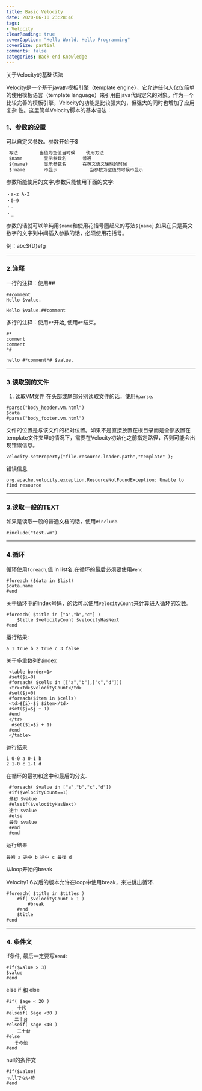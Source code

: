 ```yaml
---
title: Basic Velocity
date: 2020-06-10 23:28:46
tags:
- Velocity
clearReading: true
coverCaption: "Hello World, Hello Programming"
coverSize: partial
comments: false
categories: Back-end Knowledge
---
```

关于Velocity的基础语法
<!--more-->
Velocity是一个基于java的模板引擎（template engine），它允许任何人仅仅简单的使用模板语言（template language）来引用由java代码定义的对象。作为一个比较完善的模板引擎，Velocity的功能是比较强大的，但强大的同时也增加了应用复杂 性。这里简单Velocity脚本的基本语法：

### 1、参数的设置
可以自定义参数。参数开始于$
```js
 写法	       当值为空值当时候	   使用方法
 $name	      显示参数名	     普通
 ${name}	  显示参数名	     在英文语义暧昧的时候
 $!name	      不显示	         当参数为空值的时候不显示
```
参数所能使用的文字,参数只能使用下面的文字:
```
・a-z A-Z
・0-9
・-
・_
```
参数的话就可以单纯用`$name`和使用花括号圈起来的写法`${name}`,如果在只是英文数字的文字列中间插入参数的话，必须使用花括号。

例：abc${D}efg

***
### 2.注释
一行的注释：使用##
```
##comment
Hello $value.

Hello $value.##comment
```

多行的注释：使用`#*`开始, 使用`#*`结束。
```
#*
comment
comment
*#

hello #*comment*# $value.
```
***
### 3.读取别的文件
1. 读取VM文件
在头部或尾部分别读取文件的话，使用`#parse`.
```
#parse("body_header.vm.html")
$data
#parse("body_footer.vm.html")
```
文件的位置是与该文件的相对位置。如果不是直接放置在根目录而是全部放置在template文件夹里的情况下，需要在Velocity初始化之前指定路径，否则可能会出现错误信息。
```
Velocity.setProperty("file.resource.loader.path","template" );
```

错误信息
```
org.apache.velocity.exception.ResourceNotFoundException: Unable to find resource
```
***
### 3.读取一般的TEXT
如果是读取一般的普通文档的话，使用`#include`.
```
#include("test.vm")
```

***
### 4.循环
循环使用`foreach`,值 in list名.在循环的最后必须要使用`#end`
```
#foreach ($data in $list)
$data.name
#end
```

关于循环中的index号码，的话可以使用`velocityCount`来计算进入循环的次数.
```
#foreach( $title in ["a","b","c"] )
    $title $velocityCount $velocityHasNext
#end
```

运行结果:
```
a 1 true b 2 true c 3 false
```
关于多重数列的index
```
 <table border=1>
 #set($i=0)
 #foreach( $cells in [["a","b"],["c","d"]])
 <tr><td>$velocityCount</td>
 #set($j=0)
 #foreach($item in $cells)
 <td>${i}-$j $item</td>
 #set($j=$j + 1)
 #end
 </tr>
  #set($i=$i + 1)
 #end
 </table>
```

运行结果
```
1 0-0 a 0-1 b
2 1-0 c 1-1 d
```

在循环的最初和途中和最后的分支.
```
 #foreach( $value in ["a","b","c","d"])
 #if($velocityCount==1)
 最初 $value
 #elseif($velocityHasNext)
 途中 $value
 #else
 最後 $value
 #end
 #end
```

运行结果
```
最初 a 途中 b 途中 c 最後 d
```

从loop开始的break

Velocity1.6以后的版本允许在loop中使用break，来进跳出循环.
```
#foreach( $title in $titles )
    #if( $velocityCount > 1 )
        #break
    #end
    $title
#end
```
***
### 4. 条件文
if条件, 最后一定要写`#end`:
```
#if($value > 3)
$value
#end
```

else if 和 else
```
#if( $age < 20 )
    十代
#elseif( $age <30 )
   二十台
#elseif( $age <40 )
    三十台
#else
   その他
#end
```

null的条件文
```
#if($value)
nullでない時
#end
```